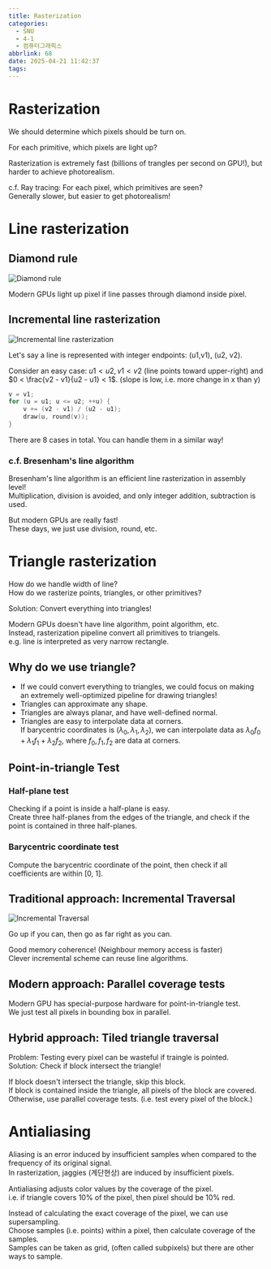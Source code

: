 ```yaml
---
title: Rasterization
categories:
  - SNU
  - 4-1
  - 컴퓨터그래픽스
abbrlink: 68
date: 2025-04-21 11:42:37
tags:
---
```


# Rasterization

We should determine which pixels should be turn on.

For each primitive, which pixels are light up?

Rasterization is extremely fast (billions of trangles per second on GPU!), but harder to achieve photorealism.

c.f. Ray tracing: For each pixel, which primitives are seen?  
Generally slower, but easier to get photorealism!

# Line rasterization

## Diamond rule

![Diamond rule](diamond_rule.png)

Modern GPUs light up pixel if line passes through diamond inside pixel.

## Incremental line rasterization

![Incremental line rasterization](incremental_line_rasterization.png)

Let's say a line is represented with integer endpoints: (u1,v1), (u2, v2).  

Consider an easy case: $u1 < u2, v1 < v2$ (line points toward upper-right) and $0 < \frac{v2 - v1}{u2 - u1} < 1$. (slope is low, i.e. more change in x than y)

```c
v = v1;
for (u = u1; u <= u2; ++u) {
    v += (v2 - v1) / (u2 - u1);
    draw(u, round(v));
}
```

There are 8 cases in total. You can handle them in a similar way!

### c.f. Bresenham's line algorithm

Bresenham's line algorithm is an efficient line rasterization in assembly level!  
Multiplication, division is avoided, and only integer addition, subtraction is used.

But modern GPUs are really fast!  
These days, we just use division, round, etc.

# Triangle rasterization

How do we handle width of line?  
How do we rasterize points, triangles, or other primitives?

Solution: Convert everything into triangles!

Modern GPUs doesn't have line algorithm, point algorithm, etc.  
Instead, rasterization pipeline convert all primitives to triangels.  
e.g. line is interpreted as very narrow rectangle.

## Why do we use triangle?

- If we could convert everything to triangles, we could focus on making an extremely well-optimized pipeline for drawing triangles!
- Triangles can approximate any shape.
- Triangles are always planar, and have well-defined normal.
- Triangles are easy to interpolate data at corners.  
  If barycentric coordinates is $(\lambda_0, \lambda_1, \lambda_2)$, we can interpolate data as $\lambda_0 f_0 + \lambda_1 f_1 + \lambda_2 f_2$, where $f_0, f_1, f_2$ are data at corners.

## Point-in-triangle Test

### Half-plane test

Checking if a point is inside a half-plane is easy.  
Create three half-planes from the edges of the triangle, and check if the point is contained in three half-planes.

### Barycentric coordinate test

Compute the barycentric coordinate of the point, then check if all coefficients are within [0, 1].

## Traditional approach: Incremental Traversal

![Incremental Traversal](incremental_traversal.png)

Go up if you can, then go as far right as you can.

Good memory coherence! (Neighbour memory access is faster)  
Clever incremental scheme can reuse line algorithms.

## Modern approach: Parallel coverage tests

Modern GPU has special-purpose hardware for point-in-triangle test.  
We just test all pixels in bounding box in parallel.

## Hybrid approach: Tiled triangle traversal

Problem: Testing every pixel can be wasteful if traingle is pointed.  
Solution: Check if block intersect the triangle!

If block doesn't intersect the triangle, skip this block.  
If block is contained inside the triangle, all pixels of the block are covered.  
Otherwise, use parallel coverage tests. (i.e. test every pixel of the block.)

# Antialiasing

Aliasing is an error induced by insufficient samples when compared to the frequency of its original signal.  
In rasterization, jaggies (계단현상) are induced by insufficient pixels.

Antialiasing adjusts color values by the coverage of the pixel.  
i.e. if triangle covers 10% of the pixel, then pixel should be 10% red.

Instead of calculating the exact coverage of the pixel, we can use supersampling.  
Choose samples (i.e. points) within a pixel, then calculate coverage of the samples.  
Samples can be taken as grid, (often called subpixels) but there are other ways to sample.
